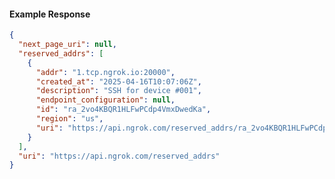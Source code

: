 <!-- Code generated for API Clients. DO NOT EDIT. -->
#### Example Response
```json
{
  "next_page_uri": null,
  "reserved_addrs": [
    {
      "addr": "1.tcp.ngrok.io:20000",
      "created_at": "2025-04-16T10:07:06Z",
      "description": "SSH for device #001",
      "endpoint_configuration": null,
      "id": "ra_2vo4KBQR1HLFwPCdp4VmxDwedKa",
      "region": "us",
      "uri": "https://api.ngrok.com/reserved_addrs/ra_2vo4KBQR1HLFwPCdp4VmxDwedKa"
    }
  ],
  "uri": "https://api.ngrok.com/reserved_addrs"
}
